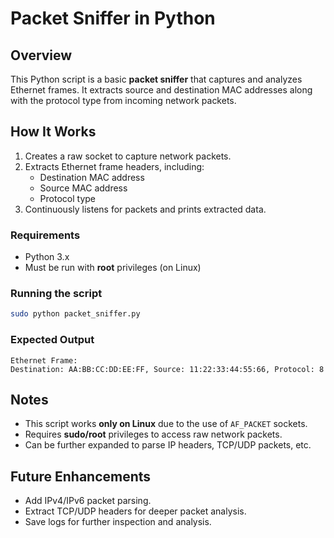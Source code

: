 # Packet Sniffer in Python

## Overview

This Python script is a basic **packet sniffer** that captures and analyzes Ethernet frames. It extracts source and destination MAC addresses along with the protocol type from incoming network packets.

## How It Works

1. Creates a raw socket to capture network packets.
2. Extracts Ethernet frame headers, including:
   - Destination MAC address
   - Source MAC address
   - Protocol type
3. Continuously listens for packets and prints extracted data.

### Requirements

- Python 3.x
- Must be run with **root** privileges (on Linux)

### Running the script

```sh
sudo python packet_sniffer.py
```

### Expected Output

```
Ethernet Frame:
Destination: AA:BB:CC:DD:EE:FF, Source: 11:22:33:44:55:66, Protocol: 8
```

## Notes

- This script works **only on Linux** due to the use of `AF_PACKET` sockets.
- Requires **sudo/root** privileges to access raw network packets.
- Can be further expanded to parse IP headers, TCP/UDP packets, etc.

## Future Enhancements

- Add IPv4/IPv6 packet parsing.
- Extract TCP/UDP headers for deeper packet analysis.
- Save logs for further inspection and analysis.